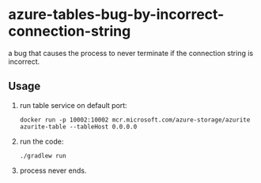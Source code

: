 # azure-tables-bug-by-incorrect-connection-string

a bug that causes the process to never terminate if the connection string is incorrect.

## Usage

1. run table service on default port:
   ```shell
   docker run -p 10002:10002 mcr.microsoft.com/azure-storage/azurite azurite-table --tableHost 0.0.0.0
   ```
2. run the code:
   ```shell
   ./gradlew run
   ```
3. process never ends.

